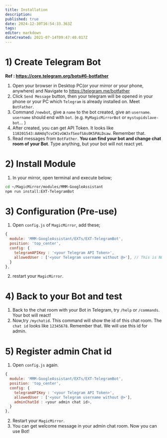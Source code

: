 ```yaml
---
title: Installation
description: 
published: true
date: 2024-12-30T16:54:33.363Z
tags: 
editor: markdown
dateCreated: 2021-07-14T09:47:40.017Z
---
```


# 1) Create Telegram Bot

**Ref : https://core.telegram.org/bots#6-botfather**
1. Open your browser in Desktop PC(or your mirror or your phone, anywhere) and Navigate to https://telegram.me/botfather
2. Click `Send Message` button, then your telegram will be opened in your phone or your PC which `Telegram` is already installed on. Meet `BotFather`.
3. Command `/newbot`, give a `name` to the bot created, give an `username`. `username` should end with `bot`. (e.g. `MyMagicMirrorBot` or `mystupidslave-bot`... )
4. After created, you can get API Token. It looks like `110201543:AAHdqTcvCH1vGWJxfSeofSAs0K5PALDsaw`. Remember that.
5. Read messages from `BotFather`. **You can find your bot and change chat room of your Bot**. Type anything, but your bot will not react yet.

# 2) Install Module
1. In your mirror, open terminal and execute below;
```sh
cd ~/MagicMirror/modules/MMM-GoogleAssistant
npm run install:EXT-TelegramBot
```

# 3) Configuration (Pre-use)
1. Open `config.js` of `MagicMirror`, add these;
```js
{
  module: 'MMM-GoogleAssistant/EXTs/EXT-TelegramBot',
  position: 'top_center',
  config: {
    telegramAPIKey : '<your Telegram API Token>',
    allowedUser : ['<your Telegram username without @>'], // This is NOT the username of bot.
  }
},

```
2. restart your `MagicMirror`.

# 4) Back to your Bot and test
1. Back to the chat room with your Bot in Telegram, try `/help` or `/commands`. Your bot will react!
2. Now,try `/mychatid`. This command will show the id of this chat room. The `chat id` looks like `12345678`. Remember that. We will use this id for admin.

# 5) Register admin Chat id
1. Open `config.js` again.
```js
{
  module: 'MMM-GoogleAssistant/EXTs/EXT-TelegramBot',
  position: 'top_center',
  config: {
    telegramAPIKey : '<your Telegram API Token>',
    allowedUser : ['<your Telegram username without @>'],
    adminChatId : <your admin chat id>,
  }
},

```
2. Restart your `MagicMirror`.
3. You can get welcome message in your admin chat room. Now you can use Bot!